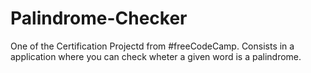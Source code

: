 # Palindrome-Checker
One of the Certification Projectd from #freeCodeCamp. Consists in a application where you can check wheter a given word is a palindrome.
